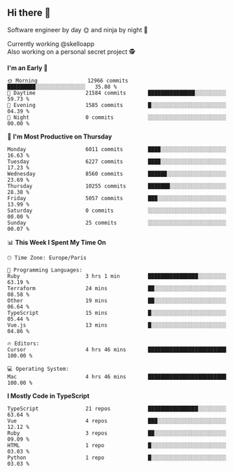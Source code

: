 ## Hi there 👋

Software engineer by day 🌞 and ninja by night 🌝

Currently working @skelloapp <br>
Also working on a personal secret project 🕵️

<!--START_SECTION:waka-->
**I'm an Early 🐤** 

```text
🌞 Morning                12966 commits       █████████░░░░░░░░░░░░░░░░   35.88 % 
🌆 Daytime                21584 commits       ███████████████░░░░░░░░░░   59.73 % 
🌃 Evening                1585 commits        █░░░░░░░░░░░░░░░░░░░░░░░░   04.39 % 
🌙 Night                  0 commits           ░░░░░░░░░░░░░░░░░░░░░░░░░   00.00 % 
```
📅 **I'm Most Productive on Thursday** 

```text
Monday                   6011 commits        ████░░░░░░░░░░░░░░░░░░░░░   16.63 % 
Tuesday                  6227 commits        ████░░░░░░░░░░░░░░░░░░░░░   17.23 % 
Wednesday                8560 commits        ██████░░░░░░░░░░░░░░░░░░░   23.69 % 
Thursday                 10255 commits       ███████░░░░░░░░░░░░░░░░░░   28.38 % 
Friday                   5057 commits        ███░░░░░░░░░░░░░░░░░░░░░░   13.99 % 
Saturday                 0 commits           ░░░░░░░░░░░░░░░░░░░░░░░░░   00.00 % 
Sunday                   25 commits          ░░░░░░░░░░░░░░░░░░░░░░░░░   00.07 % 
```


📊 **This Week I Spent My Time On** 

```text
🕑︎ Time Zone: Europe/Paris

💬 Programming Languages: 
Ruby                     3 hrs 1 min         ████████████████░░░░░░░░░   63.19 % 
Terraform                24 mins             ██░░░░░░░░░░░░░░░░░░░░░░░   08.58 % 
Other                    19 mins             ██░░░░░░░░░░░░░░░░░░░░░░░   06.64 % 
TypeScript               15 mins             █░░░░░░░░░░░░░░░░░░░░░░░░   05.44 % 
Vue.js                   13 mins             █░░░░░░░░░░░░░░░░░░░░░░░░   04.86 % 

🔥 Editors: 
Cursor                   4 hrs 46 mins       █████████████████████████   100.00 % 

💻 Operating System: 
Mac                      4 hrs 46 mins       █████████████████████████   100.00 % 
```

**I Mostly Code in TypeScript** 

```text
TypeScript               21 repos            ████████████████░░░░░░░░░   63.64 % 
Vue                      4 repos             ███░░░░░░░░░░░░░░░░░░░░░░   12.12 % 
Ruby                     3 repos             ██░░░░░░░░░░░░░░░░░░░░░░░   09.09 % 
HTML                     1 repo              █░░░░░░░░░░░░░░░░░░░░░░░░   03.03 % 
Python                   1 repo              █░░░░░░░░░░░░░░░░░░░░░░░░   03.03 % 
```




<!--END_SECTION:waka-->

<!--
**antoinelncl/antoinelncl** is a ✨ _special_ ✨ repository because its `README.md` (this file) appears on your GitHub profile.

Here are some ideas to get you started:

- 🔭 I’m currently working on ...
- 🌱 I’m currently learning ...
- 👯 I’m looking to collaborate on ...
- 🤔 I’m looking for help with ...
- 💬 Ask me about ...
- 📫 How to reach me: ...
- 😄 Pronouns: ...
- ⚡ Fun fact: ...
-->
